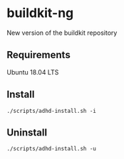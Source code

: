 # buildkit-ng
New version of the buildkit repository

## Requirements
Ubuntu 18.04 LTS
## Install
`./scripts/adhd-install.sh -i`
## Uninstall
`./scripts/adhd-install.sh -u`
